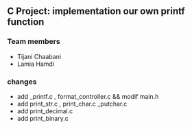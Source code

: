 ## C Project: implementation our own printf function

### Team members

- Tijani Chaabani
- Lamia Hamdi

### changes

- add _printf.c , format_controller.c && modif main.h
- add print_str.c , print_char.c _putchar.c
- add print_decimal.c
- add print_binary.c
